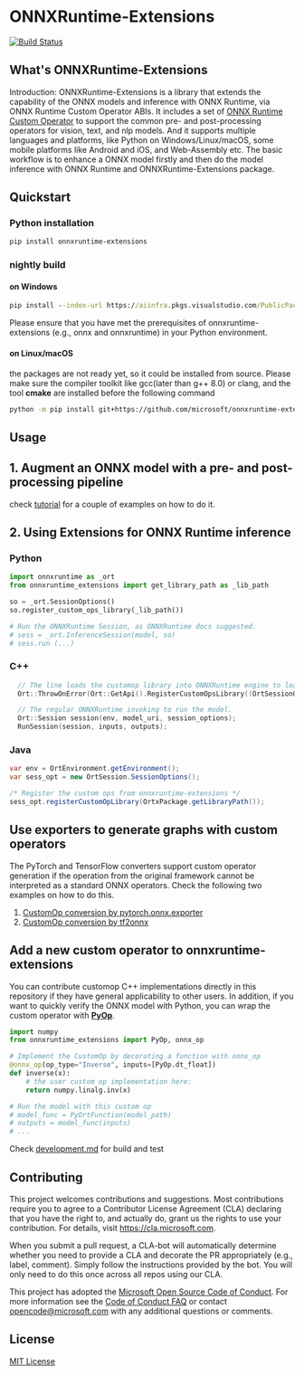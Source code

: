 # ONNXRuntime-Extensions

[![Build Status](https://dev.azure.com/onnxruntime/onnxruntime/_apis/build/status%2Fmicrosoft.onnxruntime-extensions?branchName=main)](https://dev.azure.com/onnxruntime/onnxruntime/_build/latest?definitionId=209&branchName=main)

## What's ONNXRuntime-Extensions

Introduction: ONNXRuntime-Extensions is a library that extends the capability of the ONNX models and inference with ONNX Runtime, via ONNX Runtime Custom Operator ABIs. It includes a set of [ONNX Runtime Custom Operator](https://onnxruntime.ai/docs/reference/operators/add-custom-op.html) to support the common pre- and post-processing operators for vision, text, and nlp models. And it supports multiple languages and platforms, like Python on Windows/Linux/macOS, some mobile platforms like Android and iOS, and Web-Assembly etc. The basic workflow is to enhance a ONNX model firstly and then do the model inference with ONNX Runtime and ONNXRuntime-Extensions package.


## Quickstart

### **Python installation**
```bash
pip install onnxruntime-extensions
````


### **nightly build**

#### <strong>on Windows</strong>
```cmd
pip install --index-url https://aiinfra.pkgs.visualstudio.com/PublicPackages/_packaging/ORT-Nightly/pypi/simple/ onnxruntime-extensions
```
Please ensure that you have met the prerequisites of onnxruntime-extensions (e.g., onnx and onnxruntime) in your Python environment.
#### <strong>on Linux/macOS</strong>
the packages are not ready yet, so it could be installed from source. Please make sure the compiler toolkit like gcc(later than g++ 8.0) or clang, and the tool <strong>cmake</strong> are installed before the following command
```bash
python -m pip install git+https://github.com/microsoft/onnxruntime-extensions.git
```


## Usage

## 1. Augment an ONNX model with a pre- and post-processing pipeline
check [tutorial](./tutorials) for a couple of examples on how to do it.
## 2. Using Extensions for ONNX Runtime inference

### Python

```python
import onnxruntime as _ort
from onnxruntime_extensions import get_library_path as _lib_path

so = _ort.SessionOptions()
so.register_custom_ops_library(_lib_path())

# Run the ONNXRuntime Session, as ONNXRuntime docs suggested.
# sess = _ort.InferenceSession(model, so)
# sess.run (...)
```
### C++

```c++
  // The line loads the customop library into ONNXRuntime engine to load the ONNX model with the custom op
  Ort::ThrowOnError(Ort::GetApi().RegisterCustomOpsLibrary((OrtSessionOptions*)session_options, custom_op_library_filename, &handle));

  // The regular ONNXRuntime invoking to run the model.
  Ort::Session session(env, model_uri, session_options);
  RunSession(session, inputs, outputs);
```
### Java
```java
var env = OrtEnvironment.getEnvironment();
var sess_opt = new OrtSession.SessionOptions();

/* Register the custom ops from onnxruntime-extensions */
sess_opt.registerCustomOpLibrary(OrtxPackage.getLibraryPath());
```

## Use exporters to generate graphs with custom operators

The PyTorch and TensorFlow converters support custom operator generation if the operation from the original framework cannot be interpreted as a standard ONNX operators. Check the following two examples on how to do this.

1. [CustomOp conversion by pytorch.onnx.exporter](https://github.com/microsoft/onnxruntime-extensions/blob/main/tutorials/pytorch_custom_ops_tutorial.ipynb)
2. [CustomOp conversion by tf2onnx](https://github.com/microsoft/onnxruntime-extensions/blob/main/tutorials/tf2onnx_custom_ops_tutorial.ipynb)


## Add a new custom operator to onnxruntime-extensions

You can contribute customop C++ implementations directly in this repository if they have general applicability to other users. In addition, if you want to quickly verify the ONNX model with Python, you can wrap the custom operator with **[PyOp](docs/pyop.md)**.

```python
import numpy
from onnxruntime_extensions import PyOp, onnx_op

# Implement the CustomOp by decorating a function with onnx_op
@onnx_op(op_type="Inverse", inputs=[PyOp.dt_float])
def inverse(x):
    # the user custom op implementation here:
    return numpy.linalg.inv(x)

# Run the model with this custom op
# model_func = PyOrtFunction(model_path)
# outputs = model_func(inputs)
# ...
```
Check [development.md](./docs/development.md) for build and test

## Contributing

This project welcomes contributions and suggestions.  Most contributions require you to agree to a
Contributor License Agreement (CLA) declaring that you have the right to, and actually do, grant us
the rights to use your contribution. For details, visit https://cla.microsoft.com.

When you submit a pull request, a CLA-bot will automatically determine whether you need to provide
a CLA and decorate the PR appropriately (e.g., label, comment). Simply follow the instructions
provided by the bot. You will only need to do this once across all repos using our CLA.

This project has adopted the [Microsoft Open Source Code of Conduct](https://opensource.microsoft.com/codeofconduct/).
For more information see the [Code of Conduct FAQ](https://opensource.microsoft.com/codeofconduct/faq/) or
contact [opencode@microsoft.com](mailto:opencode@microsoft.com) with any additional questions or comments.

## License

[MIT License](LICENSE)
